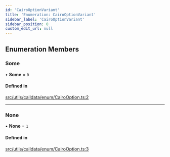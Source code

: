 ```yaml
---
id: 'CairoOptionVariant'
title: 'Enumeration: CairoOptionVariant'
sidebar_label: 'CairoOptionVariant'
sidebar_position: 0
custom_edit_url: null
---
```


## Enumeration Members

### Some

• **Some** = `0`

#### Defined in

[src/utils/calldata/enum/CairoOption.ts:2](https://github.com/starknet-io/starknet.js/blob/v5.29.0/src/utils/calldata/enum/CairoOption.ts#L2)

---

### None

• **None** = `1`

#### Defined in

[src/utils/calldata/enum/CairoOption.ts:3](https://github.com/starknet-io/starknet.js/blob/v5.29.0/src/utils/calldata/enum/CairoOption.ts#L3)
